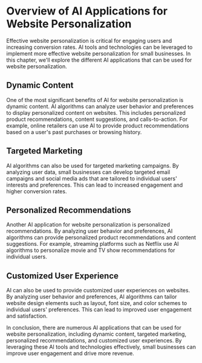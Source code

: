 Overview of AI Applications for Website Personalization
==============================================================================================================================

Effective website personalization is critical for engaging users and increasing conversion rates. AI tools and technologies can be leveraged to implement more effective website personalization for small businesses. In this chapter, we'll explore the different AI applications that can be used for website personalization.

Dynamic Content
---------------

One of the most significant benefits of AI for website personalization is dynamic content. AI algorithms can analyze user behavior and preferences to display personalized content on websites. This includes personalized product recommendations, content suggestions, and calls-to-action. For example, online retailers can use AI to provide product recommendations based on a user's past purchases or browsing history.

Targeted Marketing
------------------

AI algorithms can also be used for targeted marketing campaigns. By analyzing user data, small businesses can develop targeted email campaigns and social media ads that are tailored to individual users' interests and preferences. This can lead to increased engagement and higher conversion rates.

Personalized Recommendations
----------------------------

Another AI application for website personalization is personalized recommendations. By analyzing user behavior and preferences, AI algorithms can provide personalized product recommendations and content suggestions. For example, streaming platforms such as Netflix use AI algorithms to personalize movie and TV show recommendations for individual users.

Customized User Experience
--------------------------

AI can also be used to provide customized user experiences on websites. By analyzing user behavior and preferences, AI algorithms can tailor website design elements such as layout, font size, and color schemes to individual users' preferences. This can lead to improved user engagement and satisfaction.

In conclusion, there are numerous AI applications that can be used for website personalization, including dynamic content, targeted marketing, personalized recommendations, and customized user experiences. By leveraging these AI tools and technologies effectively, small businesses can improve user engagement and drive more revenue.
